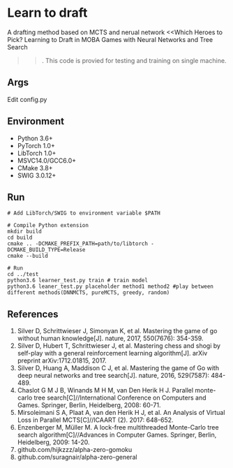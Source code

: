 # Learn to draft
A drafting method based on MCTS and nerual network <<Which Heroes to Pick? Learning to Draft in MOBA Games with Neural Networks and Tree Search
>>. This code is provied for testing and training on single machine. 

## Args
Edit config.py

## Environment

* Python 3.6+
* PyTorch 1.0+
* LibTorch 1.0+
* MSVC14.0/GCC6.0+
* CMake 3.8+
* SWIG 3.0.12+

## Run
```
# Add LibTorch/SWIG to environment variable $PATH

# Compile Python extension
mkdir build
cd build
cmake .. -DCMAKE_PREFIX_PATH=path/to/libtorch -DCMAKE_BUILD_TYPE=Release
cmake --build

# Run
cd ../test
python3.6 learner_test.py train # train model
python3.6 leaner_test.py placeholder method1 method2 #play between different methods(DNNMCTS, pureMCTS, greedy, random)
```


## References
1. Silver D, Schrittwieser J, Simonyan K, et al. Mastering the game of go without human knowledge[J]. nature, 2017, 550(7676): 354-359.
2. Silver D, Hubert T, Schrittwieser J, et al. Mastering chess and shogi by self-play with a general reinforcement learning algorithm[J]. arXiv preprint arXiv:1712.01815, 2017.
3. Silver D, Huang A, Maddison C J, et al. Mastering the game of Go with deep neural networks and tree search[J]. nature, 2016, 529(7587): 484-489.
4. Chaslot G M J B, Winands M H M, van Den Herik H J. Parallel monte-carlo tree search[C]//International Conference on Computers and Games. Springer, Berlin, Heidelberg, 2008: 60-71.
5. Mirsoleimani S A, Plaat A, van den Herik H J, et al. An Analysis of Virtual Loss in Parallel MCTS[C]//ICAART (2). 2017: 648-652.
6. Enzenberger M, Müller M. A lock-free multithreaded Monte-Carlo tree search algorithm[C]//Advances in Computer Games. Springer, Berlin, Heidelberg, 2009: 14-20.
7. github.com/hijkzzz/alpha-zero-gomoku
8. github.com/suragnair/alpha-zero-general

